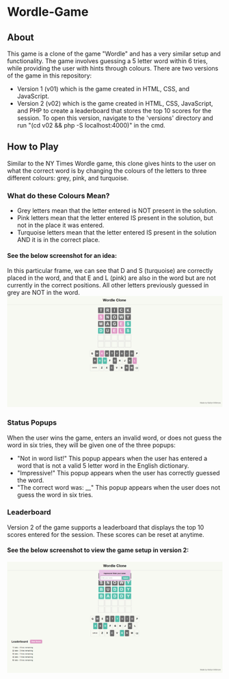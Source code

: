 # Wordle-Game

## About
This game is a clone of the game "Wordle" and has a very similar setup and functionality. The game involves guessing a 5 letter word within 6 tries, while providing the user with hints through colours.
There are two versions of the game in this repository:
- Version 1 (v01) which is the game created in HTML, CSS, and JavaScript.
- Version 2 (v02) which is the game created in HTML, CSS, JavaScript, and PHP to create a leaderboard that stores the top 10 scores for the session. To open this version, navigate to the 'versions' directory and run "(cd v02 && php -S localhost:4000)" in the cmd.

## How to Play
Similar to the NY Times Wordle game, this clone gives hints to the user on what the correct word is by changing the colours of the letters to three different colours: grey, pink, and turquoise.

### What do these Colours Mean?
- Grey letters mean that the letter entered is NOT present in the solution.
- Pink letters mean that the letter entered IS present in the solution, but not in the place it was entered.
- Turquoise letters mean that the letter entered IS present in the solution AND it is in the correct place.

#### See the below screenshot for an idea:
In this particular frame, we can see that D and S (turquoise) are correctly placed in the word, and that E and L (pink) are also in the word but are not currently in the correct positions. All other letters previously guessed in grey are NOT in the word.
![alt text](docs/design_system/gameplay.PNG)

### Status Popups
When the user wins the game, enters an invalid word, or does not guess the word in six tries, they will be given one of the three popups:
- "Not in word list!" This popup appears when the user has entered a word that is not a valid 5 letter word in the English dictionary.
- "Impressive!" This popup appears when the user has correctly guessed the word.
- "The correct word was: __" This popup appears when the user does not guess the word in six tries.

### Leaderboard
Version 2 of the game supports a leaderboard that displays the top 10 scores entered for the session. These scores can be reset at anytime. 
#### See the below screenshot to view the game setup in version 2:
![alt text](docs/design_system/userinput.PNG)